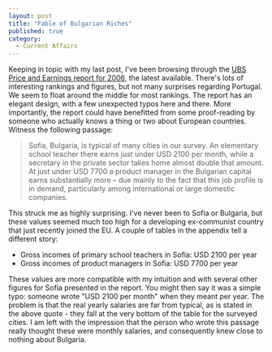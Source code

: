 ```yaml
---
layout: post
title: "Fable of Bulgarian Riches"
published: true
category:
  - Current Affairs
---
```

<p>Keeping in topic with my last post, I've been browsing through the <a href="http://www.ubs.com/1/ShowMedia/ubs_ch/wealth_mgmt_ch/research?contentId=103982&amp;name=eng.pdf">UBS Price and Earnings report for 2006</a>, the latest available. There's lots of interesting rankings and figures, but not many surprises regarding Portugal. We seem to float around the middle for most rankings. The report has an elegant design, with a few unexpected typos here and there. More importantly, the report could have benefitted from some proof-reading by someone who actually knows a thing or two about European countries. Witness the following passage:</p><blockquote><p>Sofia, Bulgaria, is typical of many cities in our survey. An elementary school teacher there earns just under USD 2100 per month, while a secretary in the private sector takes home almost double that amount. At just under USD 7700 a product manager in the Bulgarian capital earns substantially more – due mainly to the fact that this job profile is in demand, particularly among international or large domestic companies.</p></blockquote><p>This struck me as highly surprising. I've never been to Sofia or Bulgaria, but these values seemed much too high for a developing ex-communist country that just recently joined the EU. A couple of tables in the appendix tell a different story:</p>

<ul><li>Gross incomes of primary school teachers in Sofia: USD 2100 per year</li>

<li>Gross incomes of product managers in Sofia: USD 7700 per year</li></ul>

<p>These values are more compatible with my intuition and with several other figures for Sofia presented in the report. You might then say it was a simple typo: someone wrote &quot;USD 2100 per month&quot; when they meant per year. The problem is that the real yearly salaries are far from typical, as is stated in the above quote - they fall at the very bottom of the table for the surveyed cities. I am left with the impression that the person who wrote this passage really thought these were monthly salaries, and consequently knew close to nothing about Bulgaria.</p>

